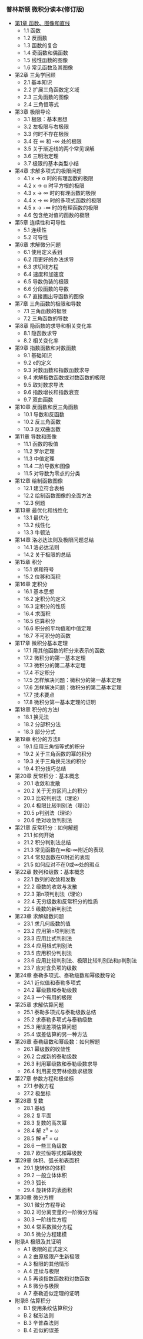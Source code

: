 ### 普林斯顿 微积分读本(修订版)
- [第1章 函数、图像和直线](chapter1.md)
	- 1.1 函数
	- 1.2 反函数
	- 1.3 函数的复合
	- 1.4 奇函数和偶函数
	- 1.5 线性函数的图像
	- 1.6 常见函数及其图像
- 第2章 三角学回顾
	- 2.1 基本知识
	- 2.2 扩展三角函数定义域
	- 2.3 三角函数的图像
	- 2.4 三角恒等式
- 第3章 极限导论
	- 3.1 极限：基本思想
	- 3.2 左极限与右极限
	- 3.3 何时不存在极限
	- 3.4 在 ∞ 和 -∞ 处的极限
	- 3.5 关于渐近线的两个常见误解
	- 3.6 三明治定理
	- 3.7 极限的基本类型小结
- 第4章 求解多项式的极限问题
	- 4.1 x → α 时的有理函数的极限
	- 4.2 x → α 时平方根的极限
	- 4.3 x → ∞ 时的有理函数的极限
	- 4.4 x → ∞ 时的多项式函数的极限
	- 4.5 x → -∞ 时的有理函数的极限
	- 4.6 包含绝对值的函数的极限
- 第5章 连续性和可导性
	- 5.1 连续性
	- 5.2 可导性
- 第6章 求解微分问题
	- 6.1 使用定义丢到
	- 6.2 用更好的办法求导
	- 6.3 求切线方程
	- 6.4 速度和加速度
	- 6.5 导数伪装的极限
	- 6.6 分段函数的导数
	- 6.7 直接画出导函数的图像
- 第7章 三角函数的极限和导数
	- 7.1 三角函数的极限
	- 7.2 三角函数的导数
- 第8章 隐函数的求导和相关变化率
	- 8.1 隐函数求导
	- 8.2 相关变化率
- 第9章 指数函数和对数函数
	- 9.1 基础知识
	- 9.2 e的定义
	- 9.3 对数函数和指数函数求导
	- 9.4 求解指数函数或对数函数的极限
	- 9.5 取对数求导法
	- 9.6 指数增长和指数衰变
	- 9.7 双曲函数
- 第10章 反函数和反三角函数
	- 10.1 导数和反函数
	- 10.2 反三角函数
	- 10.3 反双曲函数
- 第11章 导数和图像
	- 11.1 函数的极值
	- 11.2 罗尔定理
	- 11.3 中值定理
	- 11.4 二阶导数和图像
	- 11.5 对导数为零点的分类
- 第12章 绘制函数图像
	- 12.1 建立符合表格
	- 12.2 绘制函数图像的全面方法
	- 12.3 例题
- 第13章 最优化和线性化
	- 13.1 最优化
	- 13.2 线性化
	- 13.3 牛顿法
- 第14章 洛必达法则及极限问题总结
	- 14.1 洛必达法则
	- 14.2 关于极限的总结
- 第15章 积分
	- 15.1 求和符号
	- 15.2 位移和面积
- 第16章 定积分
	- 16.1 基本思想
	- 16.2 定积分的定义
	- 16.3 定积分的性质
	- 16.4 求面积
	- 16.5 估算积分
	- 16.6 积分的平均值和中值定理
	- 16.7 不可积分的函数
- 第17章 微积分基本定理
	- 17.1 用其他函数的积分来表示的函数
	- 17.2 微积分的第一基本定理
	- 17.3 微积分的第二基本定理
	- 17.4 不定积分
	- 17.5 怎样解决问题：微积分的第一基本定理
	- 17.6 怎样解决问题：微积分的第二基本定理
	- 17.7 技术要点
	- 17.8 微积分第一基本定理的证明
- 第18章 积分的方法Ⅰ
	- 18.1 换元法
	- 18.2 分部积分法
	- 18.3 部分分式
- 第19章 积分的方法Ⅱ
	- 19.1 应用三角恒等式的积分
	- 19.2 关于三角函数的幂的积分
	- 19.3 关于三角换元法的积分
	- 19.4 积分技巧总结
- 第20章 反常积分：基本概念
	- 20.1 收敛和发散
	- 20.2 关于无穷区间上的积分
	- 20.3 比较判别法（理论）
	- 20.4 极限比较判别法（理论）
	- 20.5 p判别法（理论）
	- 20.6 绝对收敛判别法
- 第21章 反常积分：如何解题
	- 21.1 如何开始
	- 21.2 积分判别法总结
	- 21.3 常见函数在∞和-∞附近的表现
	- 21.4 常见函数在0附近的表现
	- 21.5 如何应对不在0或∞处的瑕点
- 第22章 数列和级数：基本概念
	- 22.1 数列的收敛和发散
	- 22.2 级数的收敛与发散
	- 22.3 第n项判别法（理论）
	- 22.4 无穷级数和反常积分的性质   
	- 22.5 级数的新判别法
- 第23章 求解级数问题
	- 23.1 求几何级数的值
	- 23.2 应用第n项判别法
	- 23.3 应用比式判别法 
	- 23.4 应用根式判别法
	- 23.5 应用积分判别法
	- 23.6 应用比较判别法、极限比较判别法和p判别法
	- 23.7 应对含负项的级数
- 第24章 泰勒多项式、泰勒级数和幂级数导论
	- 24.1 近似值和泰勒多项式
	- 24.2 幂级数和泰勒级数
	- 24.3 一个有用的极限
- 第25章 求解估算问题
	- 25.1 泰勒多项式与泰勒级数总结
	- 25.2 求泰勒多项式与泰勒级数
	- 25.3 用误差项估算问题
	- 25.4 误差估算的另一种方法
- 第26章 泰勒级数和幂级数：如何解题
	- 26.1 幂级数的收敛性
	- 26.2 合成新的泰勒级数
	- 26.3 利用幂级数和泰勒级数求导
	- 26.4 利用麦克劳林级数求极限
- 第27章 参数方程和极坐标
	- 27.1 参数方程
	- 27.2 极坐标
- 第28章 复数
	- 28.1 基础
	- 28.2 复平面
	- 28.3 复数的高次幂
	- 28.4 解 z<sup>n</sup> = ω
	- 28.5 解 e<sup>z</sup> = ω
	- 28.6 一些三角级数
	- 28.7 欧拉恒等式和幂级数
- 第29章 体积、弧长和表面积
	- 29.1 旋转体的体积
	- 29.2 一般立体体积
	- 29.3 弧长
	- 29.4 旋转体的表面积
- 第30章 微分方程
	- 30.1 微分方程导论
	- 30.2 可分离变量的一阶微分方程
	- 30.3 一阶线性方程
	- 30.4 常系数微分方程
	- 30.5 微分方程建模
- 附录A 极限及其证明
	- A.1 极限的正式定义
	- A.2 由原极限产生新极限
	- A.3 极限的其他情形
	- A.4 连续与极限
	- A.5 再谈指数函数和对数函数
	- A.6 微分与极限
	- A.7 泰勒近似定理的证明
- 附录B 估算积分
	- B.1 使用条纹估算积分
	- B.2 梯形法则
	- B.3 辛普森法则
	- B.4 近似的误差
